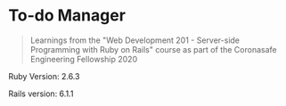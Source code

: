 
# To-do Manager

>Learnings from the "Web Development 201 - Server-side Programming with Ruby on Rails" course as part of the Coronasafe Engineering Fellowship 2020

Ruby Version: 2.6.3

Rails version: 6.1.1
